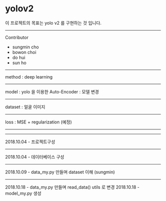 # yolov2
이 프로젝트의 목표는 yolo v2 를 구현하는 것 입니다.
- - -
Contributor
- sungmin cho
- bowon choi
- do hui
- sun ho
---
method : deep learning
- - -
model : yolo 을 이용한 Auto-Encoder : 모델 변경
- - -
dataset : 얼굴 이미지
***
loss : MSE + regularization (예정)
***

- - -
2018.10.04 - 프로젝트구성
***
2018.10.04 - 데이터베이스 구성
* * *
2018.10.09 - data_my.py 만들며 dataset 이해 (sungmin)
* * *
2018.10.18 - data_my.py 만들며 read_data() utils 로 변경
2018.10.18 - model_my.py 생성